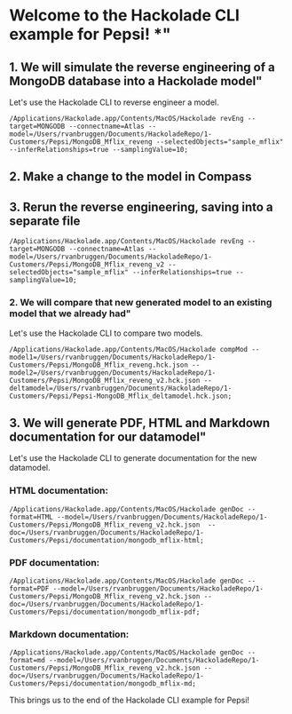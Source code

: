 # Welcome to the Hackolade CLI example for Pepsi! *"

## 1. We will simulate the reverse engineering of a MongoDB database into a Hackolade model"

Let's use the Hackolade CLI to reverse engineer a model.

```
/Applications/Hackolade.app/Contents/MacOS/Hackolade revEng --target=MONGODB --connectname=Atlas --model=/Users/rvanbruggen/Documents/HackoladeRepo/1-Customers/Pepsi/MongoDB_Mflix_reveng --selectedObjects="sample_mflix" --inferRelationships=true --samplingValue=10;
```

## 2. Make a change to the model in Compass

## 3. Rerun the reverse engineering, saving into a separate file
```
/Applications/Hackolade.app/Contents/MacOS/Hackolade revEng --target=MONGODB --connectname=Atlas --model=/Users/rvanbruggen/Documents/HackoladeRepo/1-Customers/Pepsi/MongoDB_Mflix_reveng_v2 --selectedObjects="sample_mflix" --inferRelationships=true --samplingValue=10;
```

### 2. We will compare that new generated model to an existing model that we already had"

Let's use the Hackolade CLI to compare two models.
```
/Applications/Hackolade.app/Contents/MacOS/Hackolade compMod --model1=/Users/rvanbruggen/Documents/HackoladeRepo/1-Customers/Pepsi/MongoDB_Mflix_reveng.hck.json --model2=/Users/rvanbruggen/Documents/HackoladeRepo/1-Customers/Pepsi/MongoDB_Mflix_reveng_v2.hck.json --deltamodel=/Users/rvanbruggen/Documents/HackoladeRepo/1-Customers/Pepsi/Pepsi-MongoDB_Mflix_deltamodel.hck.json;
```

## 3. We will generate PDF, HTML and Markdown documentation for our datamodel"

Let's use the Hackolade CLI to generate documentation for the new datamodel.

### HTML documentation:
```
/Applications/Hackolade.app/Contents/MacOS/Hackolade genDoc --format=HTML --model=/Users/rvanbruggen/Documents/HackoladeRepo/1-Customers/Pepsi/MongoDB_Mflix_reveng_v2.hck.json  --doc=/Users/rvanbruggen/Documents/HackoladeRepo/1-Customers/Pepsi/documentation/mongodb_mflix-html;
```

### PDF documentation:
```
/Applications/Hackolade.app/Contents/MacOS/Hackolade genDoc --format=PDF --model=/Users/rvanbruggen/Documents/HackoladeRepo/1-Customers/Pepsi/MongoDB_Mflix_reveng_v2.hck.json --doc=/Users/rvanbruggen/Documents/HackoladeRepo/1-Customers/Pepsi/documentation/mongodb_mflix-pdf;
```

### Markdown documentation:
```
/Applications/Hackolade.app/Contents/MacOS/Hackolade genDoc --format=md --model=/Users/rvanbruggen/Documents/HackoladeRepo/1-Customers/Pepsi/MongoDB_Mflix_reveng_v2.hck.json --doc=/Users/rvanbruggen/Documents/HackoladeRepo/1-Customers/Pepsi/documentation/mongodb_mflix-md;
```

This brings us to the end of the Hackolade CLI example for Pepsi!